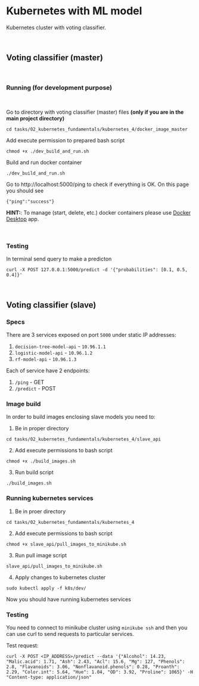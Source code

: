 # Kubernetes with ML model

Kubernetes cluster with voting classifier.

<br />

## Voting classifier (master)

<br />

### **Running (for development purpose)**

<br />

Go to directory with voting classifier (master) files **(only if you are in the main project directory)**
```
cd tasks/02_kubernetes_fundamentals/kubernetes_4/docker_image_master
```
Add execute permission to prepared bash script
```
chmod +x ./dev_build_and_run.sh
```
Build and run docker container
```
./dev_build_and_run.sh
```
Go to http://localhost:5000/ping to check if everything is OK.
On this page you should see
```
{"ping":"success"}
```
**HINT:**: To manage (start, delete, etc.) docker containers please use [Docker Desktop](https://www.docker.com/products/docker-desktop/) app.

<br />

### **Testing**

In terminal send query to make a predicton

```
curl -X POST 127.0.0.1:5000/predict -d '{"probabilities": [0.1, 0.5, 0.4]}'
```

<br />

## Voting classifier (slave)

### **Specs**
There are 3 services exposed on port `5000` under static IP addresses:
1. `decision-tree-model-api` - `10.96.1.1`
2. `logistic-model-api` - `10.96.1.2`
3. `rf-model-api` - `10.96.1.3`

Each of service have 2 endpoints:
1. `/ping` - GET
2. `/predict` - POST

### **Image build**
In order to build images enclosing slave models you need to:
1. Be in proper directory
```
cd tasks/02_kubernetes_fundamentals/kubernetes_4/slave_api
```
2. Add execute permissions to bash script
```
chmod +x ./build_images.sh
```
3. Run build script
```
./build_images.sh
```

### **Running kubernetes services**
1. Be in proer directory
```
cd tasks/02_kubernetes_fundamentals/kubernetes_4
```
2. Add execute permissions to bash script
```
chmod +x slave_api/pull_images_to_minikube.sh
```
3. Run pull image script
```
slave_api/pull_images_to_minikube.sh
```
4.  Apply changes to kubernetes cluster
```
sudo kubectl apply -f k8s/dev/
```
Now you should have running kubernetes services
### **Testing**
You need to connect to minikube cluster using `minikube ssh` and then you can use curl to send requests to particular services.

Test request:
```
curl -X POST <IP_ADDRESS>/predict --data '{"Alcohol": 14.23, "Malic.acid": 1.71, "Ash": 2.43, "Acl": 15.6, "Mg": 127, "Phenols": 2.8, "Flavanoids": 3.06, "Nonflavanoid.phenols": 0.28, "Proanth": 2.29, "Color.int": 5.64, "Hue": 1.04, "OD": 3.92, "Proline": 1065}' -H "Content-type: application/json"
```
